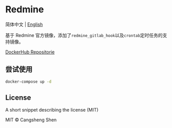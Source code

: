 # Redmine

简体中文 | [English](./i18n/README.zh-cn.md)

基于 Redmine 官方镜像，添加了`redmine_gitlab_hook`以及`crontab`定时任务的支持镜像。

[DockerHub Repositorie](https://github.com/shencangsheng/redmine)

## 尝试使用

```bash
docker-compose up -d
```

## License

A short snippet describing the license (MIT)

MIT © Cangsheng Shen
